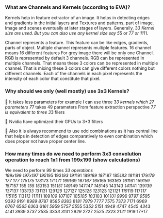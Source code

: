 ### What are Channels and Kernels (according to EVA)?

Kernels help in feature extractor of an image. It helps in detecting edges and gradients in the initial layers and Textures and patterns, part of image, Image and scenes eventually at later stages of layers. Generally, 3*3 Kernel size are used. But you can also use any kernel size say 5*5 or 7*7 or 11*11.

Channel represents a feature. This feature can be like edges, gradients, parts  of object.  Multiple channel represents multiple features. 16 channel means 16 different features For grey image there will be only one Channel. RGB is represented by default 3 channels. RGB can be represented in multiple channels. That means these 3 colors can be represented in multiple channel. That is mixing these 3 colors can give different colors nothing but different channels. Each of the channels in each pixel represents the intensity of each color that constitute that pixel.

### Why should we only (well mostly) use 3x3 Kernels?

	It takes less parameters for example I can use three 3*3 kernels which 27 parameters
7*7 takes 49 parameters
From feature extraction perspective 7*7 is equivalent  to three 3*3 filers

	Nvidia have optimized their GPUs to 3*3 filters

	Also it is always recommend to use odd combinations as it has central line that helps in detection of edges comparatively to even combination which does proper not have proper center line.

### How many times do we need to perform 3x3 convolution operation to reach 1x1 from 199x199 (show calculations)
We need to perform 99 times 3*3 operations <br/>
199x199
197x197
195*195
193*193
191*191
189*189
187*187
185*183
181*181
179*179
177 *177
175*175
173*173
171*171
169*169
167*167
165*165
163*163
161*161
159*159
157*157
155 *155
153*153
151*151
149*149
147*147
145*145
143*143
141*141
139*139
137*137
133*133
131*131
129*129
127*127
125*125
123*123
121*121
119*119
117*117
115*115
113*113
111*111
109*109
107*107
105*105
103*103
101*101
99*99
97*97
95*95
93*93
91*91
89*89
87*87
85*85
83*83
81*81
79*79
77*77
75*75
73*73
71*71
69*69
67*67
65*65
63*63
61*61
59*59
57*57
55*55
53*53
51*51
49*49
47*47
45*45
43*43
41*41
39*39
37*37
35*35
33*33
31*31
29*29
27*27
25*25
23*23
21*21
19*19
17*17
